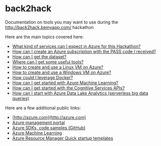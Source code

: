 # back2hack

Documentation on tools you may want to use during the http://back2hack.bemyapp.com/ hackathon

Here are the main topics covered here:

- [What kind of services can I expect in Azure for this Hackathon?](AzureServices.md)
- [How can I create an Azure subscription with the PASS code I received?](AzurePASS.md)
- [How can I get the dataset?](GetTheData.md)
- [Where can I get some useful tools?](Tools.md)
- [How to create and use a Linux VM on Azure?](AzureLinux.md)
- [How to create and use a Windows VM on Azure?](AzureWindows.md)
- [How could I leverage Docker?](Docker.md)
- [How can I get started with Azure Machine Learning?](AzureML.md)
- [How can I get started with the Cognitive Services APIs?](CognitiveServices.md)
- [How can I start with Azure Data Lake Analytics (serverless big data queries)](AzureDataLake.md)

Here are a few additional public links: 

- [http://azure.com](http://azure.com)
- [Azure management portal](https://portal.azure.com)
- [Azure SDKs, code samples (GitHub)](http://github.com/azure)
- [Azure Machine Learning](http://azure.com/ml)
- [Azure Resource Manager Quick startup templates](https://github.com/azure/azure-quickstart-templates/)

